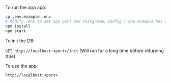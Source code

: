 To run the app app:

```bash
cp .env.example .env
# Modify .env to set app port and PostgreSQL config (.env.example has the defaults)
npm install
npm start
```

To init the DB:

`GET http://localhost:<port>/init` (Will run for a long time before returning true)

To use the app:

`http://localhost:<port>`

